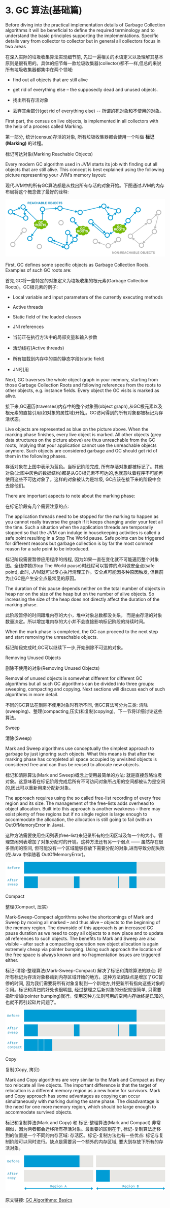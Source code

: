 # 3. GC 算法(基础篇)


Before diving into the practical implementation details of Garbage Collection algorithms it will be beneficial to define the required terminology and to understand the basic principles supporting the implementations. Specific details vary from collector to collector but in general all collectors focus in two areas

在深入实际的垃圾收集算法实现细节前, 先过一遍相关的术语定义以及理解其基本原则是很有用的。具体的细节每一款垃圾收集器(collector)都不一样,但总的来说所有垃圾收集器都集中在两个领域:


- find out all objects that are still alive
- get rid of everything else – the supposedly dead and unused objects.

- 找出所有存活对象
- 丢弃其余部分(get rid of everything else) -- 所谓的死对象和不使用的对象。




First part, the census on live objects, is implemented in all collectors with the help of a process called Marking.

第一部分, 统计(census)存活的对象, 所有垃圾收集器都会使用一个叫做 **标记(Marking)** 的过程。



标记可达对象(Marking Reachable Objects)



Every modern GC algorithm used in JVM starts its job with finding out all objects that are still alive. This concept is best explained using the following picture representing your JVM’s memory layout:

现代JVM中的所有GC算法都是从找出所有存活的对象开始。下图通过JVM的内存布局将这个概念做了最好的诠释:


![](03_01_Java-GC-mark-and-sweep.png)




First, GC defines some specific objects as Garbage Collection Roots. Examples of such GC roots are:

首先,GC将一些特定的对象定义为垃圾收集的根元素(Garbage Collection Roots)。GC根元素的例子:


- Local variable and input parameters of the currently executing methods

- Active threads

- Static field of the loaded classes

- JNI references

- 当前正在执行方法中的局部变量和输入参数
- 活动线程(Active threads)
- 所有加载到内存中的类的静态字段(static field)
- JNI引用


Next, GC traverses the whole object graph in your memory, starting from those Garbage Collection Roots and following references from the roots to other objects, e.g. instance fields. Every object the GC visits is marked as alive.


接下来,GC遍历(traverses)内存中的整个对象图(object graph),从GC根元素以及根元素的直接引用(如对象的属性域)开始,。GC访问得到的所有对象都被标记为存活状态。



Live objects are represented as blue on the picture above. When the marking phase finishes, every live object is marked. All other objects (grey data structures on the picture above) are thus unreachable from the GC roots, implying that your application cannot use the unreachable objects anymore. Such objects are considered garbage and GC should get rid of them in the following phases.

存活对象在上图中表示为蓝色。当标记阶段完成, 所有存活对象都被标记了。其他对象(上图中灰色的数据结构)都是从GC根元素不可达的,也就意味着程序不可能再使用这些不可达对象了。这样的对象被认为是垃圾, GC应该在接下来的阶段中会去除他们。




There are important aspects to note about the marking phase:

在标记阶段有几个需要注意的点:


The application threads need to be stopped for the marking to happen as you cannot really traverse the graph if it keeps changing under your feet all the time. Such a situation when the application threads are temporarily stopped so that the JVM can indulge in housekeeping activities is called a safe point resulting in a Stop The World pause. Safe points can be triggered for different reasons but garbage collection is by far the most common reason for a safe point to be introduced.


标记阶段需要暂停应用程序的线程, 因为如果一直在变化就不可能遍历整个对象图。全线停顿(Stop The World pause)时线程可以暂停的点叫做安全点(safe point), 此时, JVM就可以专心执行清理工作。安全点可能因多种原因触发, 但目前为止GC是产生安全点最常见的原因。



The duration of this pause depends neither on the total number of objects in heap nor on the size of the heap but on the number of alive objects. So increasing the size of the heap does not directly affect the duration of the marking phase.


此阶段暂停的时间跟堆内存的大小，堆中对象总数都没关系， 而是由存活的对象数量决定。所以增加堆内存的大小并不会直接影响标记阶段的持续时间。



When the mark phase is completed, the GC can proceed to the next step and start removing the unreachable objects.


标记阶段完成时,GC可以继续下一步,开始删除不可达的对象。



Removing Unused Objects

删除不使用的对象(Removing Unused Objects)


Removal of unused objects is somewhat different for different GC algorithms but all such GC algorithms can be divided into three groups: sweeping, compacting and copying. Next sections will discuss each of such algorithms in more detail.


不同的GC算法在删除不使用对象时有所不同, 但GC算法可分为三类: 清除(sweeping)、整理(compacting,压实)和复制(copying)。下一节将详细讨论这些算法。



Sweep

清除(Sweep)


Mark and Sweep algorithms use conceptually the simplest approach to garbage by just ignoring such objects. What this means is that after the marking phase has completed all space occupied by unvisited objects is considered free and can thus be reused to allocate new objects.




标记和清除算法(Mark and Sweep)概念上使用最简单的方法: 就是直接忽略垃圾对象。这意味着在标记阶段完成后所有不可访问对象所占用的空间都被认为是空闲的,因此可以重新用来分配新对象。




The approach requires using the so called free-list recording of every free region and its size. The management of the free-lists adds overhead to object allocation. Built into this approach is another weakness – there may exist plenty of free regions but if no single region is large enough to accommodate the allocation, the allocation is still going to fail (with an OutOfMemoryError in Java).


这种方法需要使用空闲列表(free-list)来记录所有的空闲区域及每一个的大小。管理空闲列表增加了对象分配时的开销。这种方法还有另一个弱点 —— 虽然存在很多空闲的空间, 但可能没有一个区域能够存放下需要分配的对象,进而导致分配失败(在Java 中伴随着 OutOfMemoryError)。



![](03_02_GC-sweep.png)





Compact

整理(Compact, 压实)


Mark-Sweep-Compact algorithms solve the shortcomings of Mark and Sweep by moving all marked – and thus alive – objects to the beginning of the memory region. The downside of this approach is an increased GC pause duration as we need to copy all objects to a new place and to update all references to such objects. The benefits to Mark and Sweep are also visible – after such a compacting operation new object allocation is again extremely cheap via pointer bumping. Using such approach the location of the free space is always known and no fragmentation issues are triggered either.


标记-清除-整理算法(Mark-Sweep-Compact) 解决了标记和清除算法的缺点: 将所有标记为存活对象移动到内存区域开始的地方。这种方法的缺点是增加了GC暂停的时间, 因为我们需要将所有对象复制到一个新地方,并更新所有指向这些对象的引用。标记和清扫的好处也很明显, 经过整理之后新对象的分配就很简单, 只需要指针增加(pointer bumping)就行。使用这种方法则可用的空闲内存始终是已知的,也就不再引起碎片问题了。



![](03_03_GC-mark-sweep-compact.png)





Copy

复制(Copy, 拷贝)


Mark and Copy algorithms are very similar to the Mark and Compact as they too relocate all live objects. The important difference is that the target of relocation is a different memory region as a new home for survivors. Mark and Copy approach has some advantages as copying can occur simultaneously with marking during the same phase. The disadvantage is the need for one more memory region, which should be large enough to accommodate survived objects.


标记和复制算法(Mark and Copy) 和 标记-整理算法(Mark and Compact) 非常相似，因为两者都会迁移所有存活对象。最重要的区别在于, 标记-复制算法迁移到的位置是一个不同的内存区域: 存活区。标记-复制方法也有一些优点: 标记与复制阶段可以同时进行。缺点是需要另一个额外的内存区域, 要大到存放下所有的存活对象。



![](03_04_GC-mark-and-copy-in-Java.png)





原文链接: [GC Algorithms: Basics](https://plumbr.eu/handbook/garbage-collection-algorithms)



